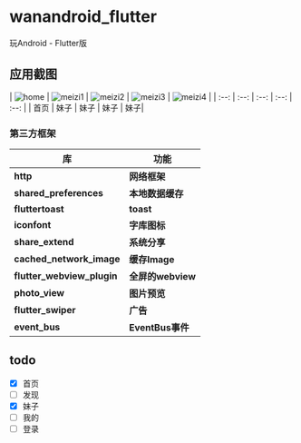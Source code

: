 # wanandroid_flutter

玩Android - Flutter版

## 应用截图

| ![home](screen_shot/home.jpg)
| ![meizi1](screen_shot/meizi1.jpg)
| ![meizi2](screen_shot/meizi2.jpg)
| ![meizi3](screen_shot/meizi3.jpg)
| ![meizi4](screen_shot/meizi4.jpg)
|
| :--: | :--: | :--: | :--: | :--: |
| 首页 | 妹子 | 妹子 | 妹子 | 妹子|

### 第三方框架

库 | 功能
-------- | ---
**http**|**网络框架**
**shared_preferences**|**本地数据缓存**
**fluttertoast**|**toast**
**iconfont**|**字库图标**
**share_extend**|**系统分享**
**cached_network_image**|**缓存Image**
**flutter_webview_plugin**|**全屏的webview**
**photo_view**|**图片预览**
**flutter_swiper**|**广告**
**event_bus**|**EventBus事件**

## todo 
- [x] 首页
- [ ] 发现
- [x] 妹子
- [ ] 我的
- [ ] 登录